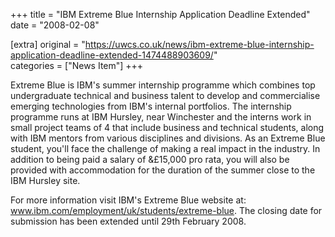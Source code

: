 +++
title = "IBM Extreme Blue Internship Application Deadline Extended"
date = "2008-02-08"

[extra]
original = "https://uwcs.co.uk/news/ibm-extreme-blue-internship-application-deadline-extended-1474488903609/"    
categories = ["News Item"]
+++

Extreme Blue is IBM's summer internship programme which combines top undergraduate technical and business talent to develop and commercialise emerging technologies from IBM's internal portfolios. The internship programme runs at IBM Hursley, near Winchester and the interns work in small project teams of 4 that include business and technical students, along with IBM mentors from various disciplines and divisions. As an Extreme Blue student, you'll face the challenge of making a real impact in the industry. In addition to being paid a salary of &£15,000 pro rata, you will also be provided with accommodation for the duration of the summer close to the IBM Hursley site.

For more information visit IBM's Extreme Blue website at: www.ibm.com/employment/uk/students/extreme-blue. The closing date for submission has been extended until 29th February 2008.

